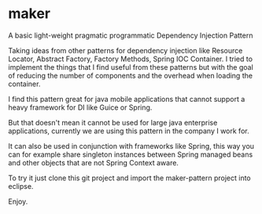 maker
=====

A basic light-weight pragmatic programmatic Dependency Injection Pattern


Taking ideas from other patterns for dependency injection like Resource Locator, Abstract Factory, Factory Methods, Spring IOC Container. I tried to implement the things that I find useful from these patterns but with the goal of reducing the number of components and the overhead when loading the container.

I find this pattern great for java mobile applications that cannot support a heavy framework for DI like Guice or Spring.

But that doesn't mean it cannot be used for large java enterprise applications, currently we are using this pattern in the company I work for. 

It can also be used in conjunction with frameworks like Spring, this way you can for example share singleton instances between Spring managed beans and other objects that are not Spring Context aware.

To try it just clone this git project and import the maker-pattern project into eclipse.

Enjoy.
